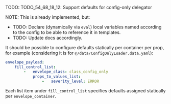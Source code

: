 
TODO: TODO_54_68_18_12: Support defaults for config-only delegator

NOTE: This is already implemented, but:
*   TODO: Declare (dynamically via `eval`) local variables named according to the config to be able to reference it in templates.
*   TODO: Update docs accordingly.

It should be possible to configure defaults statically per container per prop,
for example (considering it is for `@/data/ConfigOnlyLoader.data.yaml`):

```yaml
envelope_payload:
    fill_control_list:
        -   envelope_class: class_config_only
            props_to_values_list:
                -   severity_level: ERROR
```

Each list item under `fill_control_list` specifies defaults assigned statically per `envelope_container`.
